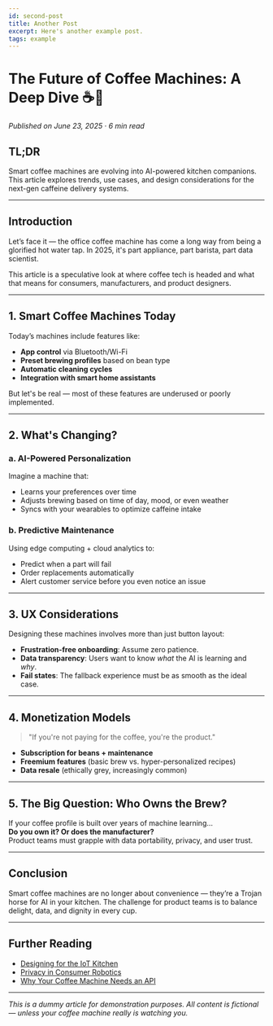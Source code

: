 ```yaml
---
id: second-post
title: Another Post
excerpt: Here's another example post.
tags: example
---
```


# The Future of Coffee Machines: A Deep Dive ☕️🤖

*Published on June 23, 2025 · 6 min read*

## TL;DR

Smart coffee machines are evolving into AI-powered kitchen companions. This article explores trends, use cases, and design considerations for the next-gen caffeine delivery systems.

---

## Introduction

Let’s face it — the office coffee machine has come a long way from being a glorified hot water tap. In 2025, it's part appliance, part barista, part data scientist.

This article is a speculative look at where coffee tech is headed and what that means for consumers, manufacturers, and product designers.

---

## 1. Smart Coffee Machines Today

Today’s machines include features like:

- **App control** via Bluetooth/Wi-Fi
- **Preset brewing profiles** based on bean type
- **Automatic cleaning cycles**
- **Integration with smart home assistants**

But let's be real — most of these features are underused or poorly implemented.

---

## 2. What's Changing?

### a. AI-Powered Personalization

Imagine a machine that:

- Learns your preferences over time
- Adjusts brewing based on time of day, mood, or even weather
- Syncs with your wearables to optimize caffeine intake

### b. Predictive Maintenance

Using edge computing + cloud analytics to:

- Predict when a part will fail
- Order replacements automatically
- Alert customer service before you even notice an issue

---

## 3. UX Considerations

Designing these machines involves more than just button layout:

- **Frustration-free onboarding**: Assume zero patience.
- **Data transparency**: Users want to know *what* the AI is learning and *why*.
- **Fail states**: The fallback experience must be as smooth as the ideal case.

---

## 4. Monetization Models

> "If you're not paying for the coffee, you're the product."

- **Subscription for beans + maintenance**
- **Freemium features** (basic brew vs. hyper-personalized recipes)
- **Data resale** (ethically grey, increasingly common)

---

## 5. The Big Question: Who Owns the Brew?

If your coffee profile is built over years of machine learning…  
**Do you own it? Or does the manufacturer?**  
Product teams must grapple with data portability, privacy, and user trust.

---

## Conclusion

Smart coffee machines are no longer about convenience — they’re a Trojan horse for AI in your kitchen. The challenge for product teams is to balance delight, data, and dignity in every cup.

---

## Further Reading

- [Designing for the IoT Kitchen](#)
- [Privacy in Consumer Robotics](#)
- [Why Your Coffee Machine Needs an API](#)

---

*This is a dummy article for demonstration purposes. All content is fictional — unless your coffee machine really is watching you.*


